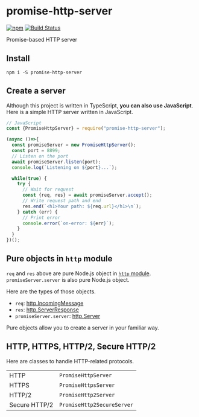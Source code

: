 # promise-http-server
[![npm](https://img.shields.io/npm/v/promise-http-server.svg)](https://www.npmjs.com/package/promise-http-server)
 [![Build Status](https://travis-ci.com/nwtgck/promise-http-server-npm.svg?token=TuxNpqznwwyy7hyJwBVm&branch=develop)](https://travis-ci.com/nwtgck/promise-http-server-npm)

Promise-based HTTP server

## Install

```
npm i -S promise-http-server
```

## Create a server

Although this project is written in TypeScript, **you can also use JavaScript**.  
Here is a simple HTTP server written in JavaScript.

```js
// JavaScript
const {PromiseHttpServer} = require("promise-http-server");

(async ()=>{
  const promiseServer = new PromiseHttpServer();
  const port = 8899;
  // Listen on the port
  await promiseServer.listen(port);
  console.log(`Listening on ${port}...`);

  while(true) {
    try {
      // Wait for request
      const {req, res} = await promiseServer.accept();
      // Write request path and end
      res.end(`<h1>Your path: ${req.url}</h1>\n`);
    } catch (err) {
      // Print error
      console.error(`on-error: ${err}`);
    }
  }
})();
```

## Pure objects in `http` module

`req` and `res` above are pure Node.js object in [`http` module](https://nodejs.org/api/http.html).
`promiseServer.server` is also pure Node.js object.

Here are the types of those objects.
* `req`: [http.IncomingMessage](https://nodejs.org/api/http.html#http_class_http_incomingmessage)
* `res`: [http.ServerResponse](https://nodejs.org/api/http.html#http_class_http_serverresponse)
* `promiseServer.server`: [http.Server](https://nodejs.org/api/http.html#http_class_http_server)


Pure objects allow you to create a server in your familiar way.

## HTTP, HTTPS, HTTP/2, Secure HTTP/2

Here are classes to handle HTTP-related protocols.

|                |                            |
|----------------|----------------------------|
| HTTP           | `PromiseHttpServer`        |
| HTTPS          | `PromiseHttpsServer`       |
| HTTP/2         | `PromiseHttp2Server`       |
| Secure HTTP/2  | `PromiseHttp2SecureServer` |
